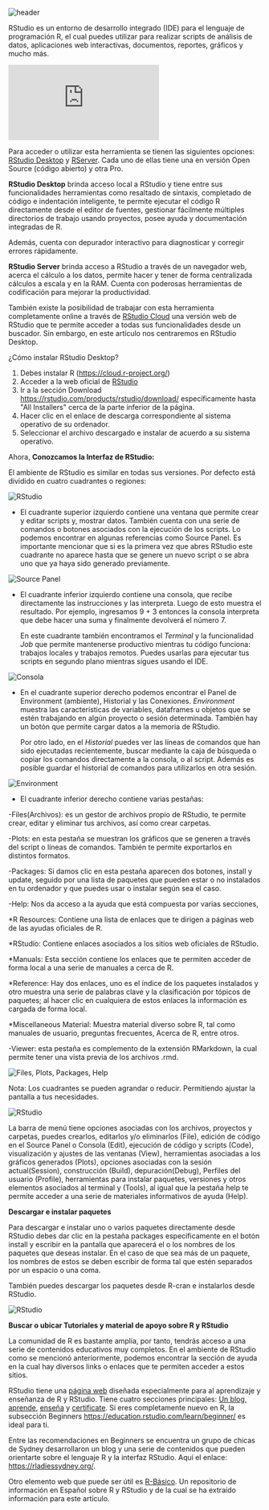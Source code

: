 <!--
.. title: Primeros pasos con RStudio
.. slug: primeros-pasos-con-rstudio
.. date: 2021-04-05
.. author: Anavelyz Pérez
.. tags: ide, r
.. category: ide
.. link:
.. description:
.. type: text
-->

<!-- # Primeros pasos con RStudio -->

![header](../../../images/blog/primeros-pasos-con-rstudio/header.png)

RStudio es un entorno de desarrollo integrado (IDE) para el lenguaje de
programación R, el cual puedes utilizar para realizar scripts de análisis de
datos, aplicaciones web interactivas, documentos, reportes, gráficos y mucho
más.

<!-- TEASER_END -->

<iframe
  src="https://fast.wistia.net/embed/iframe/520zbd3tij?videoFoam=true"
  style="border: none;"></iframe>

Para acceder o utilizar esta herramienta se tienen las siguientes opciones:
[RStudio Desktop](https://rstudio.com/products/rstudio/#rstudio-desktop) y
[RServer](https://rstudio.com/products/rstudio/#rstudio-server). Cada uno de
ellas tiene una en versión Open Source (código abierto) y otra Pro.

**RStudio Desktop** brinda acceso local a RStudio y tiene entre sus
funcionalidades herramientas como resaltado de sintaxis, completado de código e
indentación inteligente, te permite ejecutar el código R directamente desde el
editor de fuentes, gestionar fácilmente múltiples directorios de trabajo
usando proyectos, posee ayuda y documentación integradas de R.

Además, cuenta con depurador interactivo para diagnosticar y corregir errores
rápidamente.

**RStudio Server** brinda acceso a RStudio a través de un navegador web, acerca
el cálculo a los datos, permite hacer y tener de forma centralizada cálculos
a escala y en la RAM. Cuenta con poderosas herramientas de codificación para
mejorar la productividad.

También existe la posibilidad de trabajar con esta herramienta completamente
online a través de [RStudio Cloud](https://rstudio.cloud/) una versión web de
RStudio que te permite acceder a todas sus funcionalidades desde un buscador.
Sin embargo, en este artículo nos centraremos en RStudio Desktop.

¿Cómo instalar RStudio Desktop?

1. Debes instalar R (https://cloud.r-project.org/)
1. Acceder a la web oficial de [RStudio](https://rstudio.com/)
1. Ir a la sección Download https://rstudio.com/products/rstudio/download/
   específicamente hasta "All Installers" cerca de la parte inferior de la
   página.
1. Hacer clic en el enlace de descarga correspondiente al sistema operativo de
   su ordenador.
1. Seleccionar el archivo descargado e instalar de acuerdo a su sistema
   operativo.

Ahora, **Conozcamos la Interfaz de RStudio:**

El ambiente de RStudio es similar en todas sus versiones. Por defecto está
dividido en cuatro cuadrantes o regiones:

![RStudio](../../../images/blog/primeros-pasos-con-rstudio/Rstudio.png)

- El cuadrante superior izquierdo contiene una ventana que permite crear y
  editar scripts y, mostrar datos. También cuenta con una serie de comandos o
  botones asociados con la ejecución de los scripts. Lo podemos encontrar en
  algunas referencias como Source Panel. Es importante mencionar que si es la
  primera vez que abres RStudio este cuadrante no aparece hasta que se genere un
  nuevo script o se abra uno que ya haya sido generado previamente.

![Source Panel](../../../images/blog/primeros-pasos-con-rstudio/C1.gif)

- El cuadrante inferior izquierdo contiene una consola, que recibe directamente
  las instrucciones y las interpreta. Luego de esto muestra el resultado. Por
  ejemplo, ingresamos 9 + 3 entonces la consola interpreta que debe hacer una
  suma y finalmente devolverá el número 7.

  En este cuadrante también encontramos el *Terminal* y la funcionalidad *Job*
  que permite mantenerse productivo mientras tu código funciona: trabajos
  locales y trabajos remotos. Puedes usarlas para ejecutar tus scripts en
  segundo plano mientras sigues usando el IDE.

![Consola](../../../images/blog/primeros-pasos-con-rstudio/2consola.gif)

- En el cuadrante superior derecho podemos encontrar el Panel de Environment
  (ambiente), Historial y las Conexiones. *Environment* muestra las
  características de variables, dataframes u objetos que se estén trabajando en
  algún proyecto o sesión determinada. También hay un botón que permite cargar
  datos a la memoria de RStudio.

  Por otro lado, en el *Historial* puedes ver las líneas de comandos que han
  sido ejecutadas recientemente, buscar mediante la caja de búsqueda o copiar
  los comandos directamente a la consola, o al script. Además es posible guardar
  el historial de comandos para utilizarlos en otra sesión.

![Environment](../../../images/blog/primeros-pasos-con-rstudio/Environment.gif)

- El cuadrante inferior derecho contiene varias pestañas:

-Files(Archivos): es un gestor de archivos propio de RStudio, te permite crear,
editar y eliminar tus archivos, así como crear carpetas.

-Plots: en esta pestaña se muestran los gráficos que se generen a través del
script o líneas de comandos. También te permite exportarlos en distintos
formatos.

-Packages: Si damos clic en esta pestaña aparecen dos botones, install y
update, seguido por una lista de paquetes que pueden estar o no instalados en tu
ordenador y que puedes usar o instalar según sea el caso.

-Help: Nos da acceso a la ayuda que está compuesta por varias secciones,

\*R Resources: Contiene una lista de enlaces que te dirigen a páginas web de
las ayudas oficiales de R.

\*RStudio: Contiene enlaces asociados a los sitios web oficiales de RStudio.

\*Manuals: Esta sección contiene los enlaces que te permiten acceder de forma
local a una serie de manuales a cerca de R.

\*Reference: Hay dos enlaces, uno es el índice de los paquetes instalados y
otro muestra una serie de palabras clave y la clasificación por tópicos de
paquetes; al hacer clic en cualquiera de estos enlaces la información es
cargada de forma local.

\*Miscellaneous Material: Muestra material diverso sobre R, tal como manuales
de usuario, preguntas frecuentes, Acerca de R, entre otros.

-Viewer: esta pestaña es complemento de la extensión RMarkdown, la cual permite
tener una vista previa de los archivos .rmd.

![Files, Plots, Packages, Help](../../../images/blog/primeros-pasos-con-rstudio/4.gif)

Nota: Los cuadrantes se pueden agrandar o reducir. Permitiendo ajustar la
pantalla a tus necesidades.

![RStudio](../../../images/blog/primeros-pasos-con-rstudio/cambiotam.gif)

La barra de menú tiene opciones asociadas con los archivos, proyectos y
carpetas, puedes crearlos, editarlos y/o eliminarlos (File), edición de código
en el Source Panel o Consola (Edit), ejecución de código y scripts (Code),
visualización y ajustes de las ventanas (View), herramientas asociadas a los
gráficos generados (Plots), opciones asociadas con la sesión actual(Session),
construcción (Build), depuración(Debug), Perfiles del usuario (Profile),
herramientas para instalar paquetes, versiones y otros elementos asociados al
terminal y (Tools), al igual que la pestaña help te permite acceder a una serie
de materiales informativos de ayuda (Help).

**Descargar e instalar paquetes**

Para descargar e instalar uno o varios paquetes directamente desde RStudio debes
dar clic en la pestaña packages específicamente en el botón install y escribir
en la pantalla que aparecerá el o los nombres de los paquetes que deseas
instalar. En el caso de que sea más de un paquete, los nombres de estos se deben
escribir de forma tal que estén separados por un espacio o una coma.

También puedes descargar los paquetes desde R-cran e instalarlos desde RStudio.

![RStudio](../../../images/blog/primeros-pasos-con-rstudio/paq.gif)

**Buscar o ubicar Tutoriales y material de apoyo sobre R y RStudio**

La comunidad de R es bastante amplia, por tanto, tendrás acceso a una serie de
contenidos educativos muy completos. En el ambiente de RStudio como se mencionó
anteriormente, podemos encontrar la sección de ayuda en la cual hay diversos
links o enlaces que te permiten acceder a estos sitios.

RStudio tiene una [página web](https://education.rstudio.com/) diseñada
especialmente para al aprendizaje y enseñanza de R y RStudio. Tiene cuatro
secciones principales: [Un blog](https://education.rstudio.com/blog/), [aprende](https://education.rstudio.com/learn/), [enseña](https://education.rstudio.com/teach/) y [certificate](https://education.rstudio.com/trainers/). Si eres completamente
nuevo en R, la subsección Beginners
https://education.rstudio.com/learn/beginner/ es ideal para ti.

Entre las recomendaciones en Beginners se encuentra un grupo de chicas de Sydney
desarrollaron un blog y una serie de contenidos que pueden orientarte sobre el
lenguaje R y la interfaz RStudio. Aquí el enlace: https://rladiessydney.org/.

Otro elemento web que puede ser útil es
[R-Básico](https://r-basico.aprendr.org/index.html). Un repositorio de
información en Español sobre R y RStudio y de la cual se ha extraído información
para este artículo.
